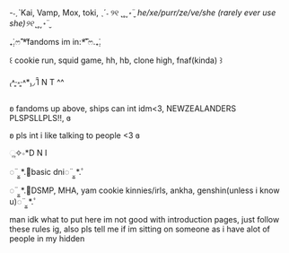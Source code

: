 -˗ˏˋKai, Vamp, Mox, toki, ˎˊ˗
୨୧ ˻˳˯*॰¨̮ he/xe/purr/ze/ve/she (rarely ever use she)୨୧ ˻˳˯*॰¨̮

₊̣̇.ෆ˟̑*̑fandoms im in:*̑˟̑ෆ.₊̣̇.

꒰ cookie run, squid game, hh, hb, clone high, fnaf(kinda) ꒱

₍˄·͈༝·͈˄*₎◞ ̑̑I N T ^^

ʚ fandoms up above, ships can int idm<3, NEWZEALANDERS PLSPSLLPLS!!,  ɞ

ʚ pls int i like talking to people <3 ɞ

ૢ✧∘*D N I

◌¨̮͚ *.ﾟbasic dni◌¨̮͚ *.ﾟ

◌¨̮͚ *.ﾟDSMP, MHA, yam cookie kinnies/irls, ankha, genshin(unless i know u)◌¨̮͚ *.ﾟ

man idk what to put here im not good with introduction pages, just follow these rules ig, also pls tell me if im sitting on someone as i have alot of people in my hidden
